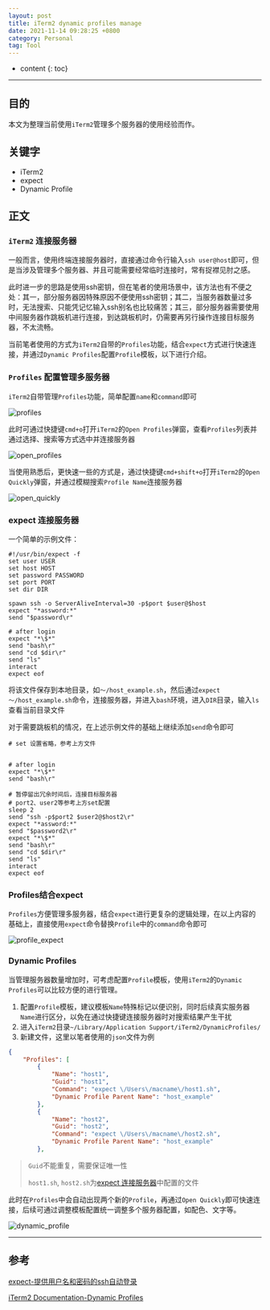 ```yaml
---
layout: post
title: iTerm2 dynamic profiles manage
date: 2021-11-14 09:28:25 +0800
category: Personal
tag: Tool
---
```


* content
{: toc}
---

## 目的

本文为整理当前使用`iTerm2`管理多个服务器的使用经验而作。

## 关键字

- iTerm2
- expect
- Dynamic Profile

## 正文

### `iTerm2` 连接服务器

一般而言，使用终端连接服务器时，直接通过命令行输入`ssh user@host`即可，但是当涉及管理多个服务器、并且可能需要经常临时连接时，常有捉襟见肘之感。

此时进一步的思路是使用ssh密钥，但在笔者的使用场景中，该方法也有不便之处：其一，部分服务器因特殊原因不便使用ssh密钥；其二，当服务器数量过多时，无法搜索、只能凭记忆输入ssh别名也比较痛苦；其三，部分服务器需要使用中间服务器作跳板机进行连接，到达跳板机时，仍需要再另行操作连接目标服务器，不太流畅。

当前笔者使用的方式为`iTerm2`自带的`Profiles`功能，结合`expect`方式进行快速连接，并通过`Dynamic Profiles`配置`Profile`模板，以下进行介绍。

### `Profiles` 配置管理多服务器

`iTerm2`自带管理`Profiles`功能，简单配置`name`和`command`即可

![profiles](/assets/profiles.png)

此时可通过快捷键`cmd+o`打开`iTerm2`的`Open Profiles`弹窗，查看`Profiles`列表并通过选择、搜索等方式选中并连接服务器

![open_profiles](/assets/open_profiles.png)

当使用熟悉后，更快速一些的方式是，通过快捷键`cmd+shift+o`打开`iTerm2`的`Open Quickly`弹窗，并通过模糊搜索`Profile Name`连接服务器

![open_quickly](/assets/open_quickly.png)

### expect 连接服务器

一个简单的示例文件：
```shell
#!/usr/bin/expect -f
set user USER
set host HOST
set password PASSWORD
set port PORT
set dir DIR

spawn ssh -o ServerAliveInterval=30 -p$port $user@$host
expect "*assword:*"
send "$password\r"

# after login
expect "*\$*"
send "bash\r"
send "cd $dir\r"
send "ls"
interact
expect eof
```

将该文件保存到本地目录，如`～/host_example.sh`，然后通过`expect ～/host_example.sh`命令，连接服务器，并进入`bash`环境，进入`DIR`目录，输入`ls`查看当前目录文件

对于需要跳板机的情况，在上述示例文件的基础上继续添加`send`命令即可
```shell
# set 设置省略，参考上方文件


# after login
expect "*\$*"
send "bash\r"

# 暂停留出冗余时间后，连接目标服务器
# port2、user2等参考上方set配置
sleep 2
send "ssh -p$port2 $user2@$host2\r"
expect "*assword:*"
send "$password2\r"
expect "*\$*"
send "bash\r"
send "cd $dir\r"
send "ls"
interact
expect eof
```

### Profiles结合expect

`Profiles`方便管理多服务器，结合`expect`进行更复杂的逻辑处理，在以上内容的基础上，直接使用`expect`命令替换`Profile`中的`command`命令即可

![profile_expect](/assets/profile_expect.png)

### Dynamic Profiles

当管理服务器数量增加时，可考虑配置`Profile`模板，使用`iTerm2`的`Dynamic Profiles`可以比较方便的进行管理。

1. 配置`Profile`模板，建议模板`Name`特殊标记以便识别，同时后续真实服务器`Name`进行区分，以免在通过快捷键连接服务器时对搜索结果产生干扰
2. 进入`iTerm2`目录`~/Library/Application Support/iTerm2/DynamicProfiles/`
3. 新建文件，这里以笔者使用的`json`文件为例
```json
{
    "Profiles": [
        {
            "Name": "host1",
            "Guid": "host1",
            "Command": "expect \/Users\/macname\/host1.sh",
            "Dynamic Profile Parent Name": "host_example"
        },
        {
            "Name": "host2",
            "Guid": "host2",
            "Command": "expect \/Users\/macname\/host2.sh",
            "Dynamic Profile Parent Name": "host_example"
        },
```

> `Guid`不能重复，需要保证唯一性
>
> `host1.sh`, `host2.sh`为[expect 连接服务器](#expect-连接服务器)中配置的文件

此时在`Profiles`中会自动出现两个新的`Profile`，再通过`Open Quickly`即可快速连接，后续可通过调整模板配置统一调整多个服务器配置，如配色、文字等。

![dynamic_profile](/assets/dynamic_profile.png)

---

## 参考

[expect-提供用户名和密码的ssh自动登录](https://www.cxyzjd.com/article/gyxinguan/75089041)

[iTerm2 Documentation-Dynamic Profiles](https://iterm2.com/documentation-dynamic-profiles.html)
